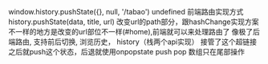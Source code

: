 window.history.pushState({}, null, '/tabao')
undefined
前端路由实现方式 history.pushState(data, title, url) 改变url的path部分，跟hashChange实现方案不一样的地方是改变的url部位不一样(#home),前端就可以来处理路由了
像极了后端路由, 支持前后切换, 
浏览历史， history（栈两个api实现）  接管了这个超链接之后就push这个状态，后退就使用onpopstate
push  pop  数组只在尾部操作